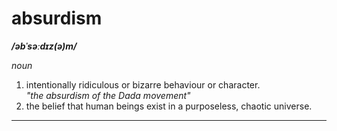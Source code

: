 # absurdism

**_/əbˈsəːdɪz(ə)m/_**

_noun_

1. intentionally ridiculous or bizarre behaviour or character.  
   _"the absurdism of the Dada movement"_
2. the belief that human beings exist in a purposeless, chaotic universe.

---

<!-- ## What is this?

A React component library that embraces the beautiful chaos of existence. In a world where everything seeks meaning, we create components that celebrate the meaningless—yet somehow become meaningful in their very absurdity. -->

<!-- > _"The struggle itself toward the heights is enough to fill a man's heart."_ — Albert Camus -->

<!-- ## Philosophy

- **Embrace the void**: Components that work despite their apparent purposelessness
- **Beautiful chaos**: Intentionally bizarre UI patterns that somehow make sense
- **Meaningful meaninglessness**: Code that questions its own existence while being perfectly functional -->

<!-- ## Getting Started

```bash
# Install dependencies (because we must)
npm install

# Run the components (into the abyss)
nx serve components

# Build the library (construct meaning from chaos)
nx build components

# Test (prove nothing, learn everything)
nx test components
``` -->
